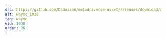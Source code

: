 ```yaml
---
src: https://github.com/Dadaism6/metadriverse-asset/releases/download/assetsv1.0.3/waymo_1038.mp4
alt: waymo_1038
tag: waymo
vid: 1038
order: 36
---
```


